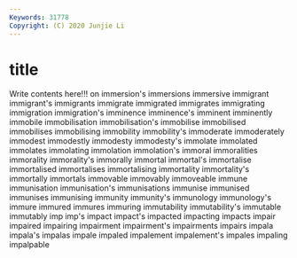 ```yaml
---
Keywords: 31778
Copyright: (C) 2020 Junjie Li
---
```


# title

Write contents here!!!
on 
immersion's 
immersions 
immersive 
immigrant
immigrant's 
immigrants 
immigrate 
immigrated 
immigrates 
immigrating 
immigration 
immigration's 
imminence 
imminence's
imminent 
imminently 
immobile 
immobilisation 
immobilisation's 
immobilise 
immobilised 
immobilises 
immobilising 
immobility
immobility's 
immoderate 
immoderately 
immodest 
immodestly 
immodesty 
immodesty's 
immolate 
immolated 
immolates
immolating 
immolation 
immolation's 
immoral 
immoralities 
immorality 
immorality's 
immorally 
immortal 
immortal's
immortalise 
immortalised 
immortalises 
immortalising 
immortality 
immortality's 
immortally 
immortals 
immovable 
immovably
immoveable 
immune 
immunisation 
immunisation's 
immunisations 
immunise 
immunised 
immunises 
immunising 
immunity
immunity's 
immunology 
immunology's 
immure 
immured 
immures 
immuring 
immutability 
immutability's 
immutable
immutably 
imp 
imp's 
impact 
impact's 
impacted 
impacting 
impacts 
impair 
impaired
impairing 
impairment 
impairment's 
impairments 
impairs 
impala 
impala's 
impalas 
impale 
impaled
impalement 
impalement's 
impales 
impaling 
impalpable 
